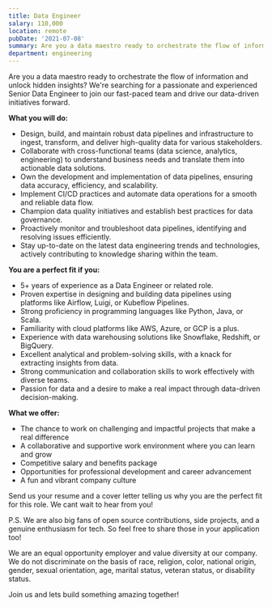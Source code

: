 ```yaml
---
title: Data Engineer
salary: 110,000
location: remote
pubDate: '2021-07-08'
summary: Are you a data maestro ready to orchestrate the flow of information and unlock hidden insights? We're searching for a passionate and experienced Senior Data Engineer to join our fast-paced team and drive our data-driven initiatives forward.
department: engineering
---
```


Are you a data maestro ready to orchestrate the flow of information and unlock hidden insights? We're searching for a passionate and experienced Senior Data Engineer to join our fast-paced team and drive our data-driven initiatives forward.

**What you will do:**

- Design, build, and maintain robust data pipelines and infrastructure to ingest, transform, and deliver high-quality data for various stakeholders.
- Collaborate with cross-functional teams (data science, analytics, engineering) to understand business needs and translate them into actionable data solutions.
- Own the development and implementation of data pipelines, ensuring data accuracy, efficiency, and scalability.
- Implement CI/CD practices and automate data operations for a smooth and reliable data flow.
- Champion data quality initiatives and establish best practices for data governance.
- Proactively monitor and troubleshoot data pipelines, identifying and resolving issues efficiently.
- Stay up-to-date on the latest data engineering trends and technologies, actively contributing to knowledge sharing within the team.

**You are a perfect fit if you:**

- 5+ years of experience as a Data Engineer or related role.
- Proven expertise in designing and building data pipelines using platforms like Airflow, Luigi, or Kubeflow Pipelines.
- Strong proficiency in programming languages like Python, Java, or Scala.
- Familiarity with cloud platforms like AWS, Azure, or GCP is a plus.
- Experience with data warehousing solutions like Snowflake, Redshift, or BigQuery.
- Excellent analytical and problem-solving skills, with a knack for extracting insights from data.
- Strong communication and collaboration skills to work effectively with diverse teams.
- Passion for data and a desire to make a real impact through data-driven decision-making.

**What we offer:**

- The chance to work on challenging and impactful projects that make a real difference
- A collaborative and supportive work environment where you can learn and grow
- Competitive salary and benefits package
- Opportunities for professional development and career advancement
- A fun and vibrant company culture

Send us your resume and a cover letter telling us why you are the perfect fit for this role. We cant wait to hear from you!

P.S. We are also big fans of open source contributions, side projects, and a genuine enthusiasm for tech. So feel free to share those in your application too!

We are an equal opportunity employer and value diversity at our company. We do not discriminate on the basis of race, religion, color, national origin, gender, sexual orientation, age, marital status, veteran status, or disability status.

Join us and lets build something amazing together!
